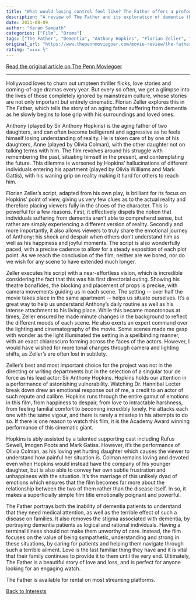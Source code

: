 ```yaml
---
title: "What would losing control feel like? The Father offers a profoundly believable answer"
description: "A review of The Father and its exploration of dementia through cinema"
date: 2021-08-09
author: "Karan Sampath"
categories: ["Film", "Drama"]
tags: ["The Father", "Dementia", "Anthony Hopkins", "Florian Zeller", "Drama", "Theaters", "Streaming"]
original_url: "https://www.thepennmoviegoer.com/movie-review/the-father"
rating: "★★★★ ½"
---
```


[Read the original article on The Penn Moviegoer](https://www.thepennmoviegoer.com/movie-review/the-father)

---

Hollywood loves to churn out umpteen thriller flicks, love stories and coming-of-age dramas every year. But every so often, we get a glimpse into the lives of those completely ignored by mainstream culture, whose stories are not only important but entirely cinematic. Florian Zeller explores this in The Father, which tells the story of an aging father suffering from dementia as he slowly begins to lose grip with his surroundings and loved ones.

Anthony (played by Sir Anthony Hopkins) is the aging father of two daughters, and can often become belligerent and aggressive as he feels himself losing understanding of reality. He is taken care of by one of his daughters, Anne (played by Olivia Colman), with the other daughter not on talking terms with him. The film revolves around his struggle with remembering the past, situating himself in the present, and contemplating the future. This dilemma is worsened by Hopkins’ hallucinations of different individuals entering his apartment (played by Olivia Williams and Mark Gattis), with his waning grip on reality making it hard for others to reach him.

Florian Zeller’s script, adapted from his own play, is brilliant for its focus on Hopkins’ point of view, giving us very few clues as to the actual reality and therefore placing viewers fully in the shoes of the character. This is powerful for a few reasons. First, it effectively dispels the notion that individuals suffering from dementia aren’t able to comprehend sense, but rather are simply experiencing  a different version of reality. Secondly and more importantly, it also allows viewers to truly share the emotional journey of Anthony: his shock and despair when others don’t understand him as well as his happiness and joyful moments. The script is also wonderfully paced, with a precise cadence to allow for a steady exposition of each plot point. As we reach the conclusion of the film, neither are we bored, nor do we wish for any scene to have extended much longer.

Zeller executes his script with a near-effortless vision, which is incredible considering the fact that this was his first directorial outing. Showing his theatre bonafides, the blocking and placement of props is precise, with camera movements guiding us in each scene. The setting -- over half the movie takes place in the same apartment -- helps us situate ourselves. It’s a great way to help us understand Anthony’s daily routine as well as his intense attachment to his living place. While this became monotonous at times, Zeller ensured he made minute changes in the background to reflect the different moods of each scene. He also exerts an expert command over the lighting and cinematography of the movie. Some scenes made me gasp with wonder as the light illuminated the setting in a spellbinding manner, with an exact chiaroscuro forming across the faces of the actors. However, I would have wished for more tonal changes through camera and lighting shifts, as Zeller’s are often lost in subtlety.

Zeller’s best and most important choice for the project was not in the directing or writing departments but in the selection of a singular tour de force as his lead actor: Sir Anthony Hopkins. Hopkins holds our attention in a performance of astonishing vulnerability. Watching Dr. Hannibal Lecter break down drew an emotional response out of me, a credit to an actor of such repute and calibre. Hopkins runs through the entire gamut of emotions in this film, from happiness to despair, from love to intractable harshness, from feeling familial comfort to becoming incredibly lonely. He attacks each one with the same vigour, and there is rarely a misstep in his attempts to do so. If there is one reason to watch this film, it is the Academy Award winning performance of this cinematic giant.

Hopkins is ably assisted by a talented supporting cast including Rufus Sewell, Imogen Poots and Mark Gatiss. However, it’s the performance of Olivia Colman, as his loving yet hurting daughter which causes the viewer to understand how painful her situation is. Colman remains loving and devoted even when Hopkins would instead have the company of his younger daughter, but is also able to convey her own subtle frustration and unhappiness with the situation. It’s the marriage of this unlikely dyad of emotions which ensures that the film becomes far more about the relationship between the two of them rather than the disease itself. In so, it makes a superficially simple film title emotionally poignant and powerful.

The Father portrays both the inability of dementia patients to understand that they need medical attention, as well as the terrible effect of such a disease on families. It also removes the stigma associated with dementia, by portraying dementia patients as logical and rational individuals. Having a terminal illness should not make them unworthy of care. Instead, the film focuses on the value of being sympathetic, understanding and strong in these situations, by caring for patients and helping them navigate through such a terrible ailment. Love is the last familiar thing they have and it is vital that their family continues to provide it to them until the very end. Ultimately, The Father is a beautiful story of love and loss, and is perfect for anyone looking for an engaging watch.

The Father is available for rental on most streaming platforms.

[Back to Interests](/interests/) 